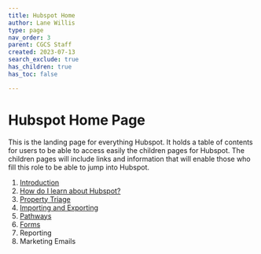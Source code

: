 ```yaml
---
title: Hubspot Home
author: Lane Willis
type: page
nav_order: 3
parent: CGCS Staff
created: 2023-07-13
search_exclude: true
has_children: true
has_toc: false

---
```


# Hubspot Home Page
This is the landing page for everything Hubspot. It holds a table of contents for users to be able to access easily the children pages for Hubspot. The children pages will include links and information that will enable those who fill this role to be able to jump into Hubspot.


1. [Introduction](/missions-center/cgcs-staff-information/hubspot/hubspot-introduction.html)
2. [How do I learn about Hubspot?](/missions-center/cgcs-staff-information/hubspot/hubspot-help.html)
3. [Property Triage](/missions-center/cgcs-staff-information/hubspot/property-triage.html)
4. [Importing and Exporting](/missions-center/cgcs-staff-information/hubspot/import-export-hubspot.html)
5. [Pathways](/missions-center/cgcs-staff-information/hubspot/hubspot-pathways.html)
6. [Forms](/missions-center/cgcs-staff-information/hubspot/forms-hubspot.html)
7. Reporting
8. Marketing Emails